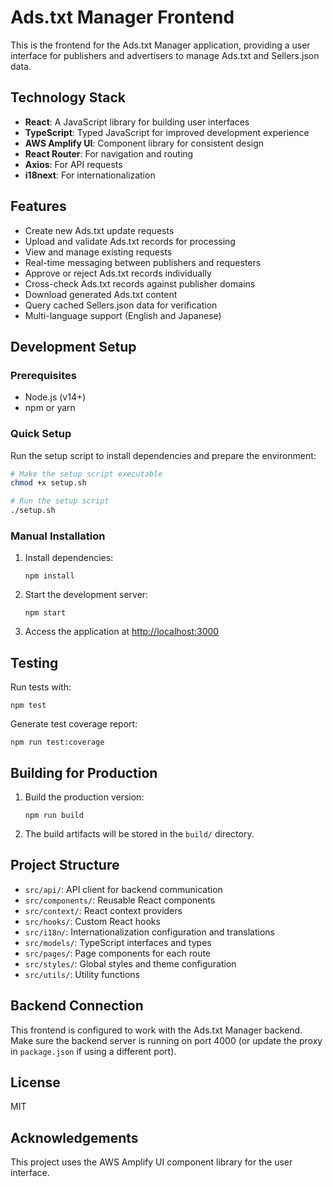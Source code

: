 # Ads.txt Manager Frontend

This is the frontend for the Ads.txt Manager application, providing a user interface for publishers and advertisers to manage Ads.txt and Sellers.json data.

## Technology Stack

- **React**: A JavaScript library for building user interfaces
- **TypeScript**: Typed JavaScript for improved development experience
- **AWS Amplify UI**: Component library for consistent design
- **React Router**: For navigation and routing
- **Axios**: For API requests
- **i18next**: For internationalization

## Features

- Create new Ads.txt update requests
- Upload and validate Ads.txt records for processing
- View and manage existing requests
- Real-time messaging between publishers and requesters
- Approve or reject Ads.txt records individually
- Cross-check Ads.txt records against publisher domains
- Download generated Ads.txt content
- Query cached Sellers.json data for verification
- Multi-language support (English and Japanese)

## Development Setup

### Prerequisites

- Node.js (v14+)
- npm or yarn

### Quick Setup

Run the setup script to install dependencies and prepare the environment:

```bash
# Make the setup script executable
chmod +x setup.sh

# Run the setup script
./setup.sh
```

### Manual Installation

1. Install dependencies:

   ```
   npm install
   ```

2. Start the development server:

   ```
   npm start
   ```

3. Access the application at [http://localhost:3000](http://localhost:3000)

## Testing

Run tests with:

```
npm test
```

Generate test coverage report:

```
npm run test:coverage
```

## Building for Production

1. Build the production version:

   ```
   npm run build
   ```

2. The build artifacts will be stored in the `build/` directory.

## Project Structure

- `src/api/`: API client for backend communication
- `src/components/`: Reusable React components
- `src/context/`: React context providers
- `src/hooks/`: Custom React hooks
- `src/i18n/`: Internationalization configuration and translations
- `src/models/`: TypeScript interfaces and types
- `src/pages/`: Page components for each route
- `src/styles/`: Global styles and theme configuration
- `src/utils/`: Utility functions

## Backend Connection

This frontend is configured to work with the Ads.txt Manager backend. Make sure the backend server is running on port 4000 (or update the proxy in `package.json` if using a different port).

## License

MIT

## Acknowledgements

This project uses the AWS Amplify UI component library for the user interface.
